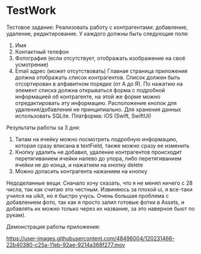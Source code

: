 # TestWork
Тестовое задание:
  Реализовать работу с контрагентами: добавление, удаление, редактирование. У каждого должны быть следующие поля:
  1. Имя
  2. Контактный телефон
  3. Фотография (если отсутствует, отображать изображение на своё усмотрение)
  4. Email адрес (может отсутствовать)
  Главная страница приложения должна отображать список контрагентов. Список должен быть отсортирован в алфавитном порядке (от А до Я).
  По нажатию на элемент списка должна открываться форма с подробной информацией об контрагенте, на этой же форме можно отредактировать эту информацию.
  Расположение кнопок для удаления/добавления не принципиально.
  Для хранения данных использовать SQLite.
  Платформа: iOS (Swift, SwiftUI)
  
 Результаты работы за 3 дня:
  1. Тапам на ячейку можно посмотреть подробную информацию, которая сразу вписана в textField, также можно сразу ее изменить
  2. Кнопку удалить не добавил, удаление контрагентов происходит перетягиванием ячейки налево до упора, 
  либо перетягиванием ячейки не до конца, и нажатием на кнопку delete
  3. Можно допасить контрагента нажанием на кнопку
  
  Недоделанные вещи: 
   Сначало хочу сказать, что я не менял ничего с 28 числа, так как считаю это честным. Извиняюсь за плохой ui,
   я все-таки учился на uikit, но я быстро учусь. Очень большая проблема с добавлением фото, так как я просто залил 
   готовые фотки в Assets, и добавлять их можно только через их название, за это наверное бьют по рукам). 
  
  Демонстрация работы приложения:
   
https://user-images.githubusercontent.com/48496004/120231466-22b40380-c25a-11eb-92ae-9214a368f277.mov

